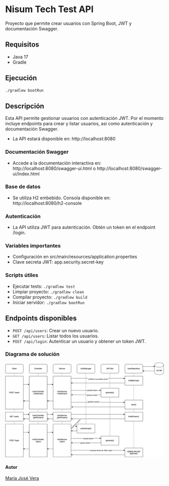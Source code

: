 # Nisum Tech Test API

Proyecto que permite crear usuarios con Spring Boot, JWT y documentación Swagger.

## Requisitos

- Java 17
- Gradle

## Ejecución

```bash
./gradlew bootRun
```
## Descripción
Esta API permite gestionar usuarios con autenticación JWT. Por el momento incluye endpoints para crear y listar usuarios, así como autenticación y documentación Swagger.
- La API estará disponible en: http://localhost:8080

### Documentación Swagger
- Accede a la documentación interactiva en: http://localhost:8080/swagger-ui.html o http://localhost:8080/swagger-ui/index.html  

### Base de datos
- Se utiliza H2 embebido. Consola disponible en: http://localhost:8080/h2-console  

### Autenticación
- La API utiliza JWT para autenticación. Obtén un token en el endpoint /login.  

### Variables importantes
* Configuración en src/main/resources/application.properties
* Clave secreta JWT: app.security.secret-key

### Scripts útiles
* Ejecutar tests: `./gradlew test`
* Limpiar proyecto: `./gradlew clean`
* Compilar proyecto: `./gradlew build`
* Iniciar servidor: `./gradlew bootRun`


## Endpoints disponibles
- `POST /api/users`: Crear un nuevo usuario.
- `GET /api/users`: Listar todos los usuarios.
- `POST /api/login`: Autenticar un usuario y obtener un token JWT.

### Diagrama de solución
![Diagrama de solución](https://raw.githubusercontent.com/mjverap/nisum-tech-test-api/refs/heads/master/diagrama-solucion.png)

#### Autor 
[María José Vera](https://github.com/mjverap)

